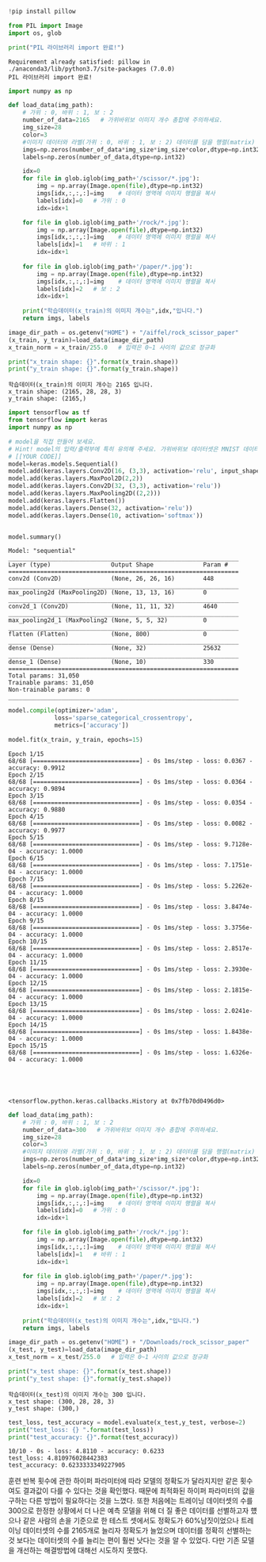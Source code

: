 ```python
!pip install pillow   

from PIL import Image
import os, glob

print("PIL 라이브러리 import 완료!")
```

    Requirement already satisfied: pillow in ./anaconda3/lib/python3.7/site-packages (7.0.0)
    PIL 라이브러리 import 완료!



```python
import numpy as np

def load_data(img_path):
    # 가위 : 0, 바위 : 1, 보 : 2
    number_of_data=2165   # 가위바위보 이미지 개수 총합에 주의하세요.
    img_size=28
    color=3
    #이미지 데이터와 라벨(가위 : 0, 바위 : 1, 보 : 2) 데이터를 담을 행렬(matrix) 영역을 생성합니다.
    imgs=np.zeros(number_of_data*img_size*img_size*color,dtype=np.int32).reshape(number_of_data,img_size,img_size,color)
    labels=np.zeros(number_of_data,dtype=np.int32)

    idx=0
    for file in glob.iglob(img_path+'/scissor/*.jpg'):
        img = np.array(Image.open(file),dtype=np.int32)
        imgs[idx,:,:,:]=img    # 데이터 영역에 이미지 행렬을 복사
        labels[idx]=0   # 가위 : 0
        idx=idx+1

    for file in glob.iglob(img_path+'/rock/*.jpg'):
        img = np.array(Image.open(file),dtype=np.int32)
        imgs[idx,:,:,:]=img    # 데이터 영역에 이미지 행렬을 복사
        labels[idx]=1   # 바위 : 1
        idx=idx+1       
    
    for file in glob.iglob(img_path+'/paper/*.jpg'):
        img = np.array(Image.open(file),dtype=np.int32)
        imgs[idx,:,:,:]=img    # 데이터 영역에 이미지 행렬을 복사
        labels[idx]=2   # 보 : 2
        idx=idx+1
        
    print("학습데이터(x_train)의 이미지 개수는",idx,"입니다.")
    return imgs, labels

image_dir_path = os.getenv("HOME") + "/aiffel/rock_scissor_paper"
(x_train, y_train)=load_data(image_dir_path)
x_train_norm = x_train/255.0   # 입력은 0~1 사이의 값으로 정규화

print("x_train shape: {}".format(x_train.shape))
print("y_train shape: {}".format(y_train.shape))
```

    학습데이터(x_train)의 이미지 개수는 2165 입니다.
    x_train shape: (2165, 28, 28, 3)
    y_train shape: (2165,)



```python
import tensorflow as tf
from tensorflow import keras
import numpy as np

# model을 직접 만들어 보세요.
# Hint! model의 입력/출력부에 특히 유의해 주세요. 가위바위보 데이터셋은 MNIST 데이터셋과 어떤 점이 달라졌나요?
# [[YOUR CODE]]
model=keras.models.Sequential()
model.add(keras.layers.Conv2D(16, (3,3), activation='relu', input_shape=(28,28,3)))
model.add(keras.layers.MaxPool2D(2,2))
model.add(keras.layers.Conv2D(32, (3,3), activation='relu'))
model.add(keras.layers.MaxPooling2D((2,2)))
model.add(keras.layers.Flatten())
model.add(keras.layers.Dense(32, activation='relu'))
model.add(keras.layers.Dense(10, activation='softmax'))


model.summary()
```

    Model: "sequential"
    _________________________________________________________________
    Layer (type)                 Output Shape              Param #   
    =================================================================
    conv2d (Conv2D)              (None, 26, 26, 16)        448       
    _________________________________________________________________
    max_pooling2d (MaxPooling2D) (None, 13, 13, 16)        0         
    _________________________________________________________________
    conv2d_1 (Conv2D)            (None, 11, 11, 32)        4640      
    _________________________________________________________________
    max_pooling2d_1 (MaxPooling2 (None, 5, 5, 32)          0         
    _________________________________________________________________
    flatten (Flatten)            (None, 800)               0         
    _________________________________________________________________
    dense (Dense)                (None, 32)                25632     
    _________________________________________________________________
    dense_1 (Dense)              (None, 10)                330       
    =================================================================
    Total params: 31,050
    Trainable params: 31,050
    Non-trainable params: 0
    _________________________________________________________________



```python
model.compile(optimizer='adam',
             loss='sparse_categorical_crossentropy',
             metrics=['accuracy'])

model.fit(x_train, y_train, epochs=15)
```

    Epoch 1/15
    68/68 [==============================] - 0s 1ms/step - loss: 0.0367 - accuracy: 0.9912
    Epoch 2/15
    68/68 [==============================] - 0s 1ms/step - loss: 0.0364 - accuracy: 0.9894
    Epoch 3/15
    68/68 [==============================] - 0s 1ms/step - loss: 0.0354 - accuracy: 0.9880
    Epoch 4/15
    68/68 [==============================] - 0s 1ms/step - loss: 0.0082 - accuracy: 0.9977
    Epoch 5/15
    68/68 [==============================] - 0s 1ms/step - loss: 9.7128e-04 - accuracy: 1.0000
    Epoch 6/15
    68/68 [==============================] - 0s 1ms/step - loss: 7.1751e-04 - accuracy: 1.0000
    Epoch 7/15
    68/68 [==============================] - 0s 1ms/step - loss: 5.2262e-04 - accuracy: 1.0000
    Epoch 8/15
    68/68 [==============================] - 0s 1ms/step - loss: 3.8474e-04 - accuracy: 1.0000
    Epoch 9/15
    68/68 [==============================] - 0s 1ms/step - loss: 3.3756e-04 - accuracy: 1.0000
    Epoch 10/15
    68/68 [==============================] - 0s 1ms/step - loss: 2.8517e-04 - accuracy: 1.0000
    Epoch 11/15
    68/68 [==============================] - 0s 1ms/step - loss: 2.3930e-04 - accuracy: 1.0000
    Epoch 12/15
    68/68 [==============================] - 0s 1ms/step - loss: 2.1815e-04 - accuracy: 1.0000
    Epoch 13/15
    68/68 [==============================] - 0s 1ms/step - loss: 2.0241e-04 - accuracy: 1.0000
    Epoch 14/15
    68/68 [==============================] - 0s 1ms/step - loss: 1.8438e-04 - accuracy: 1.0000
    Epoch 15/15
    68/68 [==============================] - 0s 1ms/step - loss: 1.6326e-04 - accuracy: 1.0000





    <tensorflow.python.keras.callbacks.History at 0x7fb70d0496d0>




```python
def load_data(img_path):
    # 가위 : 0, 바위 : 1, 보 : 2
    number_of_data=300   # 가위바위보 이미지 개수 총합에 주의하세요.
    img_size=28
    color=3
    #이미지 데이터와 라벨(가위 : 0, 바위 : 1, 보 : 2) 데이터를 담을 행렬(matrix) 영역을 생성합니다.
    imgs=np.zeros(number_of_data*img_size*img_size*color,dtype=np.int32).reshape(number_of_data,img_size,img_size,color)
    labels=np.zeros(number_of_data,dtype=np.int32)

    idx=0
    for file in glob.iglob(img_path+'/scissor/*.jpg'):
        img = np.array(Image.open(file),dtype=np.int32)
        imgs[idx,:,:,:]=img    # 데이터 영역에 이미지 행렬을 복사
        labels[idx]=0   # 가위 : 0
        idx=idx+1

    for file in glob.iglob(img_path+'/rock/*.jpg'):
        img = np.array(Image.open(file),dtype=np.int32)
        imgs[idx,:,:,:]=img    # 데이터 영역에 이미지 행렬을 복사
        labels[idx]=1   # 바위 : 1
        idx=idx+1       
    
    for file in glob.iglob(img_path+'/paper/*.jpg'):
        img = np.array(Image.open(file),dtype=np.int32)
        imgs[idx,:,:,:]=img    # 데이터 영역에 이미지 행렬을 복사
        labels[idx]=2   # 보 : 2
        idx=idx+1
        
    print("학습데이터(x_test)의 이미지 개수는",idx,"입니다.")
    return imgs, labels

image_dir_path = os.getenv("HOME") + "/Downloads/rock_scissor_paper"
(x_test, y_test)=load_data(image_dir_path)
x_test_norm = x_test/255.0   # 입력은 0~1 사이의 값으로 정규화

print("x_test shape: {}".format(x_test.shape))
print("y_test shape: {}".format(y_test.shape))
```

    학습데이터(x_test)의 이미지 개수는 300 입니다.
    x_test shape: (300, 28, 28, 3)
    y_test shape: (300,)



```python
test_loss, test_accuracy = model.evaluate(x_test,y_test, verbose=2)
print("test_loss: {} ".format(test_loss))
print("test_accuracy: {}".format(test_accuracy))
```

    10/10 - 0s - loss: 4.8110 - accuracy: 0.6233
    test_loss: 4.810976028442383 
    test_accuracy: 0.6233333349227905


훈련 반복 횟수에 관한 하이퍼 파라미터에 따라 모델의 정확도가 달라지지만 같은 횟수여도 결과값이 다를 수 있다는 것을 확인했다. 때문에 최적화된 하이퍼 파라미터의 값을 구하는 다른 방법이 필요하다는 것을 느꼈다.
또한 처음에는 트레이닝 데이터셋의 수를 300으로 한정한 상황에서 더 나은 예측 모델을 위해 더 질 좋은 데이터를 선별하고자 헀으나 같은 사람의 손을 기준으로 한 테스트 셋에서도 정확도가 60%남짓이었으나 트레이닝 데이터셋의 수를 2165개로 늘리자 정확도가 늘었으며 데이터를 정확히 선별하는 것 보다는 데이터셋의 수를 늘리는 편이 훨씬 낫다는 것을 알 수 있었다.
다만 기존 모델을 개선하는 해결방법에 대해선 시도하지 못했다.
